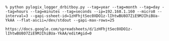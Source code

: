     % python pylogix_logger_drbitboy.py --tag=year --tag=month --tag=day --tag=hours --tag=minutes --tag=seconds --ip=192.168.1.160 --micro8 --interval=3 --gapi-ssheet-id=1zHFhjtSec0XDO1z-lIhtwBU8O7ZiE9MJIhiBUa-YkAA --flat-ascii=/dev/stdout --gapi-max-rows=25

    https://docs.google.com/spreadsheets/d/1zHFhjtSec0XDO1z-lIhtwBU8O7ZiE9MJIhiBUa-YkAA/edit#gid=0
